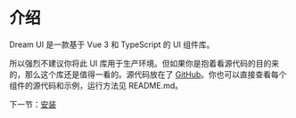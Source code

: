 # 介绍

Dream UI 是一款基于 Vue 3 和 TypeScript 的 UI 组件库。

所以强烈不建议你将此 UI 库用于生产环境。但如果你是抱着看源代码的目的来的，那么这个库还是值得一看的。源代码放在了 [GitHub](https://github.com/Mrzhx/mydream)。你也可以直接查看每个组件的源代码和示例，运行方法见 README.md。

下一节：[安装](#/doc/install)

